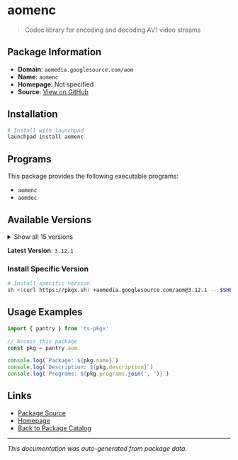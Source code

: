# aomenc

> Codec library for encoding and decoding AV1 video streams

## Package Information

- **Domain**: `aomedia.googlesource.com/aom`
- **Name**: `aomenc`
- **Homepage**: Not specified
- **Source**: [View on GitHub](https://github.com/pkgxdev/pantry/tree/main/projects/aomedia.googlesource.com/aom/package.yml)

## Installation

```bash
# Install with launchpad
launchpad install aomenc
```

## Programs

This package provides the following executable programs:

- `aomenc`
- `aomdec`

## Available Versions

<details>
<summary>Show all 15 versions</summary>

- `3.12.1`, `3.12.0`, `3.11.0`, `3.10.0`, `3.9.1`
- `3.9.0`, `3.8.3`, `3.8.2`, `3.8.1`, `3.8.0`
- `3.7.2`, `3.7.1`, `3.7.0`, `3.6.1`, `3.5.0`

</details>

**Latest Version**: `3.12.1`

### Install Specific Version

```bash
# Install specific version
sh <(curl https://pkgx.sh) +aomedia.googlesource.com/aom@3.12.1 -- $SHELL -i
```

## Usage Examples

```typescript
import { pantry } from 'ts-pkgx'

// Access this package
const pkg = pantry.aom

console.log(`Package: ${pkg.name}`)
console.log(`Description: ${pkg.description}`)
console.log(`Programs: ${pkg.programs.join(', ')}`)
```

## Links

- [Package Source](https://github.com/pkgxdev/pantry/tree/main/projects/aomedia.googlesource.com/aom/package.yml)
- [Homepage](#)
- [Back to Package Catalog](../../package-catalog.md)

---

*This documentation was auto-generated from package data.*
